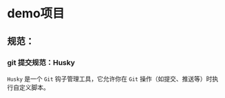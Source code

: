 # demo项目



## 规范：



### git 提交规范：Husky

`Husky` 是一个 `Git` 钩子管理工具，它允许你在 `Git` 操作（如提交、推送等）时执行自定义脚本。
